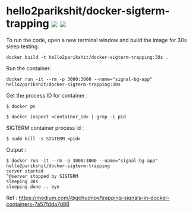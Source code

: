 # hello2parikshit/docker-sigterm-trapping [![](https://images.microbadger.com/badges/image/hello2parikshit/docker-sigterm-trapping.svg)](https://microbadger.com/images/hello2parikshit/docker-sigterm-trapping "Get your own image badge on microbadger.com") [![](https://images.microbadger.com/badges/version/hello2parikshit/docker-sigterm-trapping.svg)](https://microbadger.com/images/hello2parikshit/docker-sigterm-trapping "Get your own version badge on microbadger.com")

To run the code, open a new terminal window and build the image for 30s sleep testing:

```
docker build -t hello2parikshit/docker-sigterm-trapping:30s .
```

Run the container:

```
docker run -it --rm -p 3000:3000 --name="signal-bg-app" hello2parikshit/docker-sigterm-trapping:30s
```
    
Get the process ID for container : 
    
```
$ docker ps

$ docker inspect <container_id> | grep -i pid
```
   
SIGTERM container process id :

```
$ sudo kill -s SIGTERM <pid>
```

Output : 

```
$ docker run -it --rm -p 3000:3000 --name="signal-bg-app" hello2parikshit/docker-sigterm-trapping
server started
^@server stopped by SIGTERM
sleeping 30s
sleeping done .. bye
```

Ref : https://medium.com/@gchudnov/trapping-signals-in-docker-containers-7a57fdda7d86
